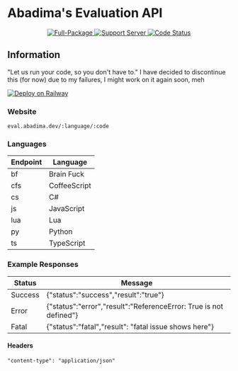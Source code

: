 # Abadima's Evaluation API

<div align="center">
  <a href="https://nodejs.org/en/download/">
    <img src="https://img.shields.io/badge/Node.js-%2016.14.0-green.svg?style=for-the-badge&logo=Node.js" alt="Full-Package">
  </a>
  <a href="https://discord.gg/WpuYSe3xGt">
    <img src="https://img.shields.io/discord/905979173070340097.svg?label=Support&logo=Discord&colorB=7289da&style=for-the-badge" alt="Support Server">
  </a>
  <a href="https://github.com/abadima/Evaluate-API">
    <img src="https://img.shields.io/github/workflow/status/Abadima/Evaluate-API/Build/main?style=for-the-badge" alt="Code Status">
  </a>
</div>



## **Information**

"Let us run your code, so you don't have to." 
I have decided to discontinue this (for now) due to my failures, I might work on it again soon, meh

[![Deploy on Railway](https://railway.app/button.svg)](https://railway.app/new/template?template=https://github.com/Abadima/Evaluate-API)

### Website
```
eval.abadima.dev/:language/:code
```

### Languages

| Endpoint | Language |
| -------- | ----------- |
| bf | Brain Fuck |
| cfs | CoffeeScript |
| cs | C# |
| js | JavaScript |
| lua | Lua |
| py | Python |
| ts | TypeScript |


### Example Responses

| Status | Message |
| -------- | ----------- |
| Success | {"status":"success","result":"true"} |
| Error |{"status":"error","result":"ReferenceError: True is not defined"} |
| Fatal | {"status":"fatal","result": "fatal issue shows here"} |

#### Headers

`"content-type": "application/json"`
